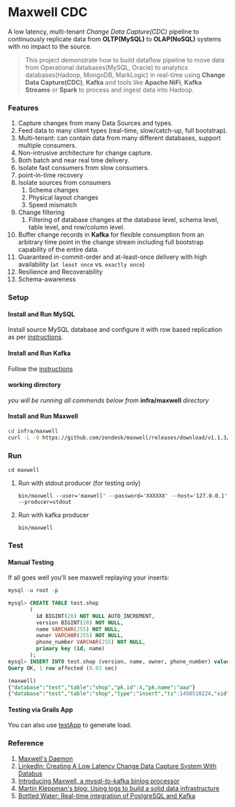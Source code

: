Maxwell CDC
===========
A low latency, multi-tenant *Change Data Capture(CDC)* pipeline to continuously replicate data from **OLTP(**MySQL**)** to **OLAP(**NoSQL**)** systems with no impact to the source.


> This project demonstrate how to build dataflow pipeline to move data from Operational databases(MySQL, Oracle) to analytics databases(Hadoop, MongoDB, MarkLogic) in real-time using **Change Data Capture(CDC)**, **Kafka** and tools like **Apache NiFi**, **Kafka Streams** or **Spark** to process and ingest data into Hadoop.

### Features

 1. Capture changes from many Data Sources and types.
 2. Feed data to many client types (real-time, slow/catch-up, full bootstrap).
 3. Multi-tenant: can contain data from many different databases, support multiple consumers.
 4. Non-intrusive architecture for change capture.
 5. Both batch and near real time delivery.
 6. Isolate fast consumers from slow consumers.
 7. point-in-time recovery
 8. Isolate sources from consumers
    1. Schema changes
    2. Physical layout changes
    3. Speed mismatch
 9. Change filtering
    1. Filtering of database changes at the database level, schema level, table level, and row/column level.
10. Buffer change records in **Kafka** for flexible consumption from an arbitrary time point in the change stream including full bootstrap capability of the entire data.
11. Guaranteed in-commit-order and at-least-once delivery with high availability (`at least once` vs. `exactly once`)
12. Resilience and Recoverability
13. Schema-awareness

### Setup


#### Install and Run MySQL
Install source MySQL database and configure it with row based replication as per [instructions](../mysql/).

#### Install and Run Kafka
Follow the [instructions](../kafka/)

#### working directory
*you will be running all commends below from* **infra/maxwell** *directory*

#### Install and Run Maxwell

```bash
cd infra/maxwell 
curl -L -0 https://github.com/zendesk/maxwell/releases/download/v1.1.3/maxwell-1.1.3.tar.gz | tar --strip-components=1 -zx -C .
```

### Run

   `cd maxwell`

1. Run with stdout producer (for testing only)

   `bin/maxwell --user='maxwell' --password='XXXXXX' --host='127.0.0.1' --producer=stdout`
2. Run with kafka producer

   `bin/maxwell`

### Test

#### Manual Testing
If all goes well you'll see maxwell replaying your inserts:

```sql
mysql -u root -p

mysql> CREATE TABLE test.shop
       (
         id BIGINT(20) NOT NULL AUTO_INCREMENT,
         version BIGINT(20) NOT NULL,
         name VARCHAR(255) NOT NULL,
         owner VARCHAR(255) NOT NULL,
         phone_number VARCHAR(255) NOT NULL,
         primary key (id, name)
       );
mysql> INSERT INTO test.shop (version, name, owner, phone_number) values (0, 'aaa', 'bbb', '3331114444');
Query OK, 1 row affected (0.02 sec)

(maxwell)
{"database":"test","table":"shop","pk.id":4,"pk.name":"aaa"}
{"database":"test","table":"shop","type":"insert","ts":1458510224,"xid":33531,"commit":true,"data":{"owner":"bbb","name":"aaa","phone_number":"3331114444","id":4,"version":0}}
```

####  Testing via Grails App
You can also use [testApp](./testApp/) to generate load.


### Reference
1. [Maxwell's Daemon](http://maxwells-daemon.io/quickstart/)
2. [LinkedIn: Creating A Low Latency Change Data Capture System With Databus](http://highscalability.com/blog/2012/3/19/linkedin-creating-a-low-latency-change-data-capture-system-w.html)
3. [Introducing Maxwell, a mysql-to-kafka binlog processor](https://developer.zendesk.com/blog/introducing-maxwell-a-mysql-to-kafka-binlog-processor)
4. [Martin Kleppman's blog: Using logs to build a solid data infrastructure](https://martin.kleppmann.com/2015/05/27/logs-for-data-infrastructure.html)
5. [Bottled Water: Real-time integration of PostgreSQL and Kafka](http://www.confluent.io/blog/bottled-water-real-time-integration-of-postgresql-and-kafka/)
